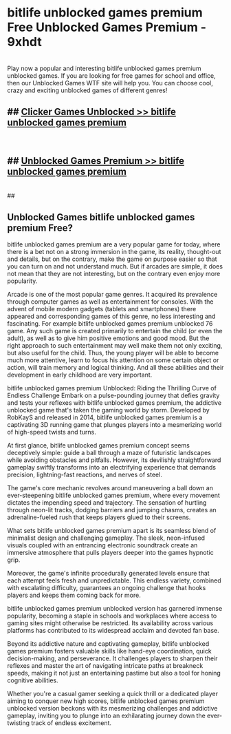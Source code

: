 # bitlife unblocked games premium  Free Unblocked Games Premium - 9xhdt <br>
<br>
Play now a popular and interesting bitlife unblocked games premium unblocked games. If you are looking for free games for school and office, then our Unblocked Games WTF site will help you. You can choose cool, crazy and exciting unblocked games of different genres!


## ##  [Clicker Games Unblocked >> bitlife unblocked games premium](http://freeplayer.one?title=bitlife_unblocked_games_premium&ref=UGames)
  <br>

##  ## [Unblocked Games Premium >> bitlife unblocked games premium](http://freeplayer.one?title=bitlife_unblocked_games_premium&ref=UGames)
  <br>
  ##



## Unblocked Games bitlife unblocked games premium Free?

bitlife unblocked games premium are a very popular game for today, where there is a bet not on a strong immersion in the game, its reality, thought-out and details, but on the contrary, make the game on purpose easier so that you can turn on and not understand much. But if arcades are simple, it does not mean that they are not interesting, but on the contrary even enjoy more popularity.

Arcade is one of the most popular game genres. It acquired its prevalence through computer games as well as entertainment for consoles. With the advent of mobile modern gadgets (tablets and smartphones) there appeared and corresponding games of this genre, no less interesting and fascinating. For example bitlife unblocked games premium unblocked 76 game. Any such game is created primarily to entertain the child (or even the adult), as well as to give him positive emotions and good mood. But the right approach to such entertainment may well make them not only exciting, but also useful for the child. Thus, the young player will be able to become much more attentive, learn to focus his attention on some certain object or action, will train memory and logical thinking. And all these abilities and their development in early childhood are very important.

bitlife unblocked games premium Unblocked: Riding the Thrilling Curve of Endless Challenge
Embark on a pulse-pounding journey that defies gravity and tests your reflexes with bitlife unblocked games premium, the addictive unblocked game that's taken the gaming world by storm. Developed by RobKayS and released in 2014, bitlife unblocked games premium is a captivating 3D running game that plunges players into a mesmerizing world of high-speed twists and turns.

At first glance, bitlife unblocked games premium concept seems deceptively simple: guide a ball through a maze of futuristic landscapes while avoiding obstacles and pitfalls. However, its devilishly straightforward gameplay swiftly transforms into an electrifying experience that demands precision, lightning-fast reactions, and nerves of steel.

The game's core mechanic revolves around maneuvering a ball down an ever-steepening bitlife unblocked games premium, where every movement dictates the impending speed and trajectory. The sensation of hurtling through neon-lit tracks, dodging barriers and jumping chasms, creates an adrenaline-fueled rush that keeps players glued to their screens.

What sets bitlife unblocked games premium apart is its seamless blend of minimalist design and challenging gameplay. The sleek, neon-infused visuals coupled with an entrancing electronic soundtrack create an immersive atmosphere that pulls players deeper into the games hypnotic grip.

Moreover, the game's infinite procedurally generated levels ensure that each attempt feels fresh and unpredictable. This endless variety, combined with escalating difficulty, guarantees an ongoing challenge that hooks players and keeps them coming back for more.

bitlife unblocked games premium unblocked version has garnered immense popularity, becoming a staple in schools and workplaces where access to gaming sites might otherwise be restricted. Its availability across various platforms has contributed to its widespread acclaim and devoted fan base.

Beyond its addictive nature and captivating gameplay, bitlife unblocked games premium fosters valuable skills like hand-eye coordination, quick decision-making, and perseverance. It challenges players to sharpen their reflexes and master the art of navigating intricate paths at breakneck speeds, making it not just an entertaining pastime but also a tool for honing cognitive abilities.

Whether you're a casual gamer seeking a quick thrill or a dedicated player aiming to conquer new high scores, bitlife unblocked games premium unblocked version beckons with its mesmerizing challenges and addictive gameplay, inviting you to plunge into an exhilarating journey down the ever-twisting track of endless excitement.